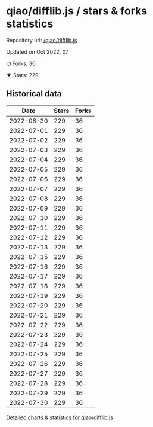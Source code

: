 # qiao/difflib.js / stars & forks statistics

Repository url: [/qiao/difflib.js](https://github.com/qiao/difflib.js)

Updated on Oct 2022, 07

☋ Forks: 36

★ Stars: 229

## Historical data
| Date | Stars | Forks |
|------|-------|-------|
| 2022-06-30 | 229 | 36 | 
| 2022-07-01 | 229 | 36 | 
| 2022-07-02 | 229 | 36 | 
| 2022-07-03 | 229 | 36 | 
| 2022-07-04 | 229 | 36 | 
| 2022-07-05 | 229 | 36 | 
| 2022-07-06 | 229 | 36 | 
| 2022-07-07 | 229 | 36 | 
| 2022-07-08 | 229 | 36 | 
| 2022-07-09 | 229 | 36 | 
| 2022-07-10 | 229 | 36 | 
| 2022-07-11 | 229 | 36 | 
| 2022-07-12 | 229 | 36 | 
| 2022-07-13 | 229 | 36 | 
| 2022-07-15 | 229 | 36 | 
| 2022-07-16 | 229 | 36 | 
| 2022-07-17 | 229 | 36 | 
| 2022-07-18 | 229 | 36 | 
| 2022-07-19 | 229 | 36 | 
| 2022-07-20 | 229 | 36 | 
| 2022-07-21 | 229 | 36 | 
| 2022-07-22 | 229 | 36 | 
| 2022-07-23 | 229 | 36 | 
| 2022-07-24 | 229 | 36 | 
| 2022-07-25 | 229 | 36 | 
| 2022-07-26 | 229 | 36 | 
| 2022-07-27 | 229 | 36 | 
| 2022-07-28 | 229 | 36 | 
| 2022-07-29 | 229 | 36 | 
| 2022-07-30 | 229 | 36 | 


[Detailed charts & statistics for qiao/difflib.js](https://reviewgithub.com/rep/qiao/difflib.js)
